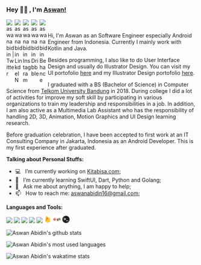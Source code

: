 ### Hey 👋🏽 , I'm [Aswan!](https://github.com/aswanabidin) 

<a href="https://twitter.com/aswanabidin">
  <img align="left" alt="aswanabidin | Twitter" width="22px" src="https://cdn.jsdelivr.net/npm/simple-icons@v3/icons/twitter.svg" />
</a>
<a href="https://www.linkedin.com/in/aswanabidin/">
  <img align="left" alt="aswanabidin LinkdeIN" width="22px" src="https://cdn.jsdelivr.net/npm/simple-icons@v3/icons/linkedin.svg" />
</a>
<a href="https://www.instagram.com/aswanabdn/">
  <img align="left" alt="aswanabidin Instagram" width="22px" src="https://cdn.jsdelivr.net/npm/simple-icons@v3/icons/instagram.svg" />
</a>
<a href="https://dribbble.com/aswanabidin">
  <img align="left" alt="aswanabidin Dribbble" width="22px" src="https://cdn.jsdelivr.net/npm/simple-icons@3.13.0/icons/dribbble.svg" />
</a>
<a href="https://www.behance.net/aswanabidin">
  <img align="left" alt="aswanabidin Behance" width="22px" src="https://cdn.jsdelivr.net/npm/simple-icons@3.13.0/icons/behance.svg" />
</a>
<br/>
<br/>
Hi, I'm Aswan as an Software Engineer especially Android Engineer from Indonesia. Currently I mainly work with Kotlin and Java. 

Besides programming, I also like to do User Interface Design and usually do Illustrator Design. You can visit my UI portofolio [here](https://dribbble.com/aswanabidin) and my Illustrator Design portofolio [here](https://www.behance.net/aswanabidin).

I graduated with a BS (Bachelor of Science) in Computer Science from [Telkom University Bandung](https://telkomuniversity.ac.id/en/) in 2018. During college I did a lot of activities for improve my soft skill by participating in various organizations to train my leadership and responsibilities in a job. In addition, I am also active as a Multimedia Lab Assistant who has the responsibility of handling 2D, 3D, Animation, Motion Graphics and UI Design learning research.

Before graduation celebration, I have been accepted to first work at an IT Consulting Company in Jakarta, Indonesia as an Android Developer. This is my first experience after graduated.
  
**Talking about Personal Stuffs:**

- 💻 &nbsp; I’m currently working on [Kitabisa.com](https://kitabisa.com/);
- 🌱 &nbsp; I’m currently learning SwiftUI, Dart, Python and Golang; 
- 💬 &nbsp; Ask me about anything, I am happy to help;
- 📫 &nbsp; How to reach me: aswanabidin16@gmail.com;

**Languages and Tools:**  

<code><img height="20" src="https://upload.wikimedia.org/wikipedia/commons/thumb/7/74/Kotlin-logo.svg/1024px-Kotlin-logo.svg.png"></code>
<code><img height="20" src="https://1000logos.net/wp-content/uploads/2020/09/Java-Logo.png"></code>
<code><img height="20" src="https://www.kindpng.com/picc/m/355-3557482_flutter-logo-png-transparent-png.png"></code>
<code><img height="20" src="https://upload.wikimedia.org/wikipedia/commons/thumb/7/7e/Dart-logo.png/768px-Dart-logo.png"></code>
<code><img height="20" src="https://ih0.redbubble.net/image.415946483.7473/flat,1000x1000,075,f.u1.jpg"></code>
<code><img height="20" src="https://raw.githubusercontent.com/github/explore/80688e429a7d4ef2fca1e82350fe8e3517d3494d/topics/firebase/firebase.png"></code>
<code><img height="20" src="https://raw.githubusercontent.com/github/explore/80688e429a7d4ef2fca1e82350fe8e3517d3494d/topics/git/git.png"></code>
<code><img height="20" src="https://raw.githubusercontent.com/github/explore/80688e429a7d4ef2fca1e82350fe8e3517d3494d/topics/terminal/terminal.png"></code>


![Aswan Abidin's github stats](https://github-readme-stats.vercel.app/api?username=aswanabidin&show_icons=true&hide_border=true)

![Aswan Abidin's most used languages](https://github-readme-stats.vercel.app/api/top-langs/?username=aswanabidin&layout=compact)

![Aswan Abidin's wakatime stats](https://github-readme-stats.vercel.app/api/wakatime?username=aswanabidin)
